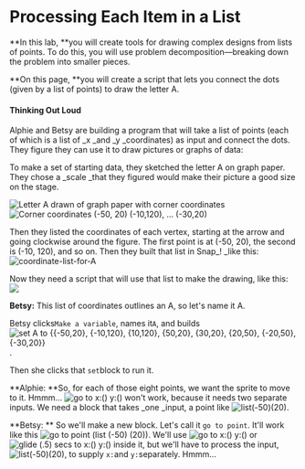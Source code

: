 # Processing Each Item in a List

**In this lab, **you will create tools for drawing complex designs from lists of points. To do this, you will use problem decomposition—breaking down the problem into smaller pieces.

**On this page, **you will create a script that lets you connect the dots \(given by a list of points\) to draw the letter A.

#### Thinking Out Loud

Alphie and Betsy are building a program that will take a list of points \(each of which is a list of \_x \_and \_y \_coordinates\) as input and connect the dots. They figure they can use it to draw pictures or graphs of data:

To make a set of starting data, they sketched the letter A on graph paper. They chose a \_scale \_that they figured would make their picture a good size on the stage.

![](http://bjc.edc.org/bjc-r/img/2-complexity/U2ImageVideoAddendum_img/AonGraphPaper2.PNG "Letter A drawn of graph paper with corner coordinates")![](http://bjc.edc.org/bjc-r/img/2-complexity/U2ImageVideoAddendum_img/AonGraphPaper3.PNG "Corner coordinates \(-50, 20\) \(-10,120\), ... \(-30,20\)")

Then they listed the coordinates of each vertex, starting at the arrow and going clockwise around the figure. The first point is at \(-50, 20\), the second is \(-10, 120\), and so on. Then they built that list in Snap\_! \_like this:![](http://bjc.edc.org/bjc-r/img/3-lists/coordinate-list-for-A.png "coordinate-list-for-A")

Now they need a script that will use that list to make the drawing, like this: ![](http://bjc.edc.org/bjc-r/img/3-lists/drawA.gif)

**Betsy:** This list of coordinates outlines an A, so let's name it A.

Betsy clicks`Make a variable`, names it`A`, and builds![](http://bjc.edc.org/bjc-r/img/3-lists/A.png "set A to {{-50,20}, {-10,120}, {10,120}, {50,20}, {30,20}, {20,50}, {-20,50}, {-30,20}}").

Then she clicks that `set`block to run it.

**Alphie: **So, for each of those eight points, we want the sprite to move to it. Hmmm... ![](http://bjc.edc.org/bjc-r/img/2-complexity/go-to-x%28%29-y%28%29.png "go to x:\(\) y:\(\)") won't work, because it needs two separate inputs. We need a block that takes \_one \_input, a point like ![](http://bjc.edc.org/bjc-r/img/2-complexity/list%28-50%29%2820%29.png "list\(-50\)\(20\)").

**Betsy: ** So we'll make a new block. Let's call it `go to point`. It'll work like this ![](http://bjc.edc.org/bjc-r/img/2-complexity/go-to-point%28list%28-50%29%2820%29%29.png "go to point \(list \(-50\) \(20\)\)"). We'll use ![](http://bjc.edc.org/bjc-r/img/2-complexity/go-to-x%28%29-y%28%29.png "go to x:\(\) y:\(\)") or ![](http://bjc.edc.org/bjc-r/img/2-complexity/glide%28.5%29secs-to-x%28%29-y%28%29.png "glide \(.5\) secs to x:\(\) y:\(\)") inside it, but we'll have to process the input, ![](http://bjc.edc.org/bjc-r/img/2-complexity/list%28-50%29%2820%29.png "list\(-50\)\(20\)"), to supply `x:`and `y:`separately. Hmmm...

